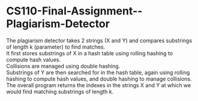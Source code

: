 # CS110-Final-Assignment--Plagiarism-Detector

The plagiarism detector takes 2 strings (X and Y) and compares substrings of length k (parameter) to find matches.\
It first stores substrings of X in a hash table using rolling hashing to compute hash values.\
Collisions are managed using double hashing.\
Substrings of Y are then searched for in the hash table, again using rolling hashing to compute hash values, and double hashing to manage collisions.\
The overall program returns the indexes in the strings X and Y at which we would find matching substrings of length k.
